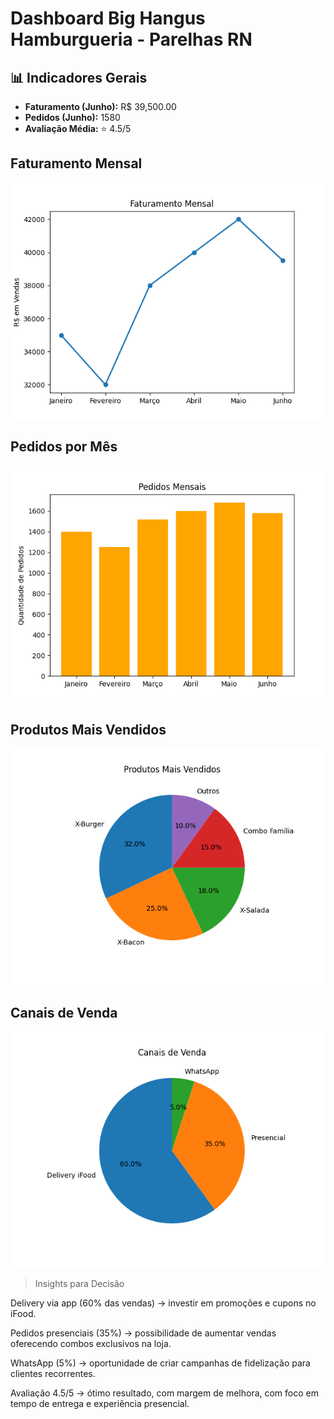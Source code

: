 # Dashboard Big Hangus Hamburgueria - Parelhas RN

## 📊 Indicadores Gerais
- **Faturamento (Junho):** R$ 39,500.00
- **Pedidos (Junho):** 1580
- **Avaliação Média:** ⭐ 4.5/5

##  Faturamento Mensal
![](faturamento.png)

##  Pedidos por Mês
![](pedidos.png)

##  Produtos Mais Vendidos
![](produtos.png)

##  Canais de Venda
![](canais.png)

>Insights para Decisão

Delivery via app (60% das vendas) → investir em promoções e cupons no iFood.

Pedidos presenciais (35%) → possibilidade de aumentar vendas oferecendo combos exclusivos na loja.

WhatsApp (5%) → oportunidade de criar campanhas de fidelização para clientes recorrentes.

Avaliação 4.5/5 → ótimo resultado, com margem de melhora, com foco em tempo de entrega e experiência presencial.
